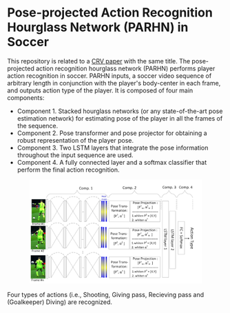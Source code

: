 # Pose-projected Action Recognition Hourglass Network (PARHN) in Soccer

This repository is related to a [CRV paper](https://ieeexplore.ieee.org/abstract/document/8781607) with the same title. The pose-projected action recognition hourglass network (PARHN) performs player action recognition in soccer.  PARHN inputs, a soccer video sequence of arbitrary length in conjunction with the player's body-center in each frame, and outputs action type of the player. It is composed of four main components: 
+ Component 1. Stacked hourglass networks (or any state-of-the-art pose estimation network) for estimating pose of the player in all the frames of the sequence.
+ Component 2. Pose transformer and pose projector for obtaining a robust representation of the player pose. 
+ Component 3. Two LSTM layers that integrate the pose information throughout the input sequence are used. 
+ Component 4. A fully connected layer and a softmax classifier that perform the final action recognition.



<p align="center">
  <img width="400" src="https://github.com/MehrnazFani/Action-Recognition-in-Soccer/blob/81e0e43bbb4e4442ec2360f0ba23272c7bdacfb7/images/PARHN.jpg" alt="PAHRN"
</p>

Four types of actions (i.e., Shooting, Giving pass, Recieving pass and (Goalkeeper) Diving) are recognized.
